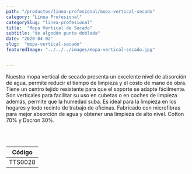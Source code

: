 ```yaml
---
path: "/productos/linea-profesional/mopa-vertical-secado"
category: "Línea Profesional"
categorySlug: "linea-profesional"
title:  "Mopa Vertical de Secado"
subtitle: "de algodón punta doblada"
date: "2020-04-02"
slug:  "mopa-vertical-secado"
featuredImage: "../../../images/mopa-vertical-secado.jpg"


---
```

Nuestra mopa vertical de secado presenta un excelente nivel de absorción de agua, permite reducir el tiempo de limpieza y el costo de mano de obra. Tiene un centro tejido resistente para que el soporte se adapte fácilmente. Son verticales para facilitar su uso en cubetas o en coches de limpieza además, permite que la humedad suba. Es ideal para la limpieza en los hogares y todo recinto de trabajo de oficinas. Fabricado con microfibras para mejor absorción de agua y obtener una limpieza de alto nivel. Cotton 70% y Dacron 30%.


<br> <br>
<table class="min-w-full md:min-w-0 divide-y-0 divide-gray-200">
          <thead class=" bg-white">
            <tr>
              <th scope="col" class="px-6 text-center text-xs font-medium text-primary-lighter uppercase tracking-wider">
                Código
              </th>
            </tr>
          </thead>
          <tbody>
            <tr class="bg-gray-400">
              <td class="px-6 py-4 whitespace-nowrap text-sm text-gray-700 text-center">
              TTS0028
              </td>
            </tr>
          </tbody>
        </table>
